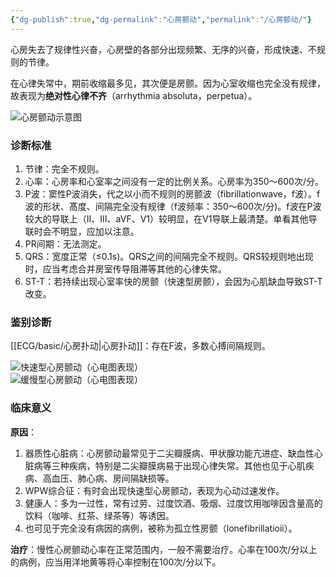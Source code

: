 ```yaml
---
{"dg-publish":true,"dg-permalink":"心房颤动","permalink":"/心房颤动/"}
---
```


心房失去了规律性兴奋，心房壁的各部分出现频繁、无序的兴奋，形成快速、不规则的节律。
 
在心律失常中，期前收缩最多见，其次便是房颤。因为心室收缩也完全没有规律，故表现为**绝对性心律不齐**（arrhythmia absoluta，perpetua）。

![心房颤动示意图](https://file.tsu.tw/d/file/20161209/149dba72516a39070ee1da867b193439.jpg)

### 诊断标准

1.  节律：完全不规则。
2.  心率：心房率和心室率之间没有一定的比例关系。心房率为350〜600次/分。
3.  P波：窦性P波消失，代之以小而不规则的房颤波（fibrillationwave，f波）。f波的形状、髙度、间隔完全没有规律（f波频率：350〜600次/分)。f波在P波较大的导联上（Ⅱ、Ⅲ、aVF、V1）较明显，在V1导联上最清楚。单看其他导联时会不明显，应加以注意。
4.  PR间期：无法测定。
5.  QRS：宽度正常（≤0.1s)。QRS之间的间隔完全不规则。QRS较规则地出现时，应当考虑合并房室传导阻滞等其他的心律失常。
6.  ST-T：若持续出现心室率快的房颤（快速型房颤），会因为心肌缺血导致ST-T改变。

### 鉴别诊断

[[ECG/basic/心房扑动\|心房扑动]]：存在F波，多数心搏间隔规则。

![快速型心房颤动（心电图表现）](https://file.tsu.tw/d/file/20161209/b9483e9aedfadad87a7c3208855cae49.jpg)  
![缓慢型心房颤动（心电图表现）](https://file.tsu.tw/d/file/20161209/5d3b7e546f3da8f2f71bcea9d466c589.jpg)

### 临床意义
**原因**：
1.  器质性心脏病：心房颤动最常见于二尖瓣膜病、甲状腺功能亢进症、缺血性心脏病等三种疾病，特别是二尖瓣膜病易于出现心律失常。其他也见于心肌疾病、高血压、肺心病、房间隔缺损等。
2.  WPW综合征：有时会出现快速型心房颤动，表现为心动过速发作。
3.  健康人：多为一过性，常有过劳、过度饮酒、吸烟、过度饮用咖啡因含量高的饮料（咖啡、红茶、绿茶等）等诱因。
4.  也可见于完全没有病因的病例，被称为孤立性房颤（lonefibrillatioii）。

**治疗**：慢性心房颤动心率在正常范围内，一般不需要治疗。心率在100次/分以上的病例，应当用洋地黄等将心率控制在100次/分以下。